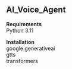## AI_Voice_Agent

**Requirements**  
Python 3.11

**Installation**  
google.generativeai  
gtts  
transformers  

